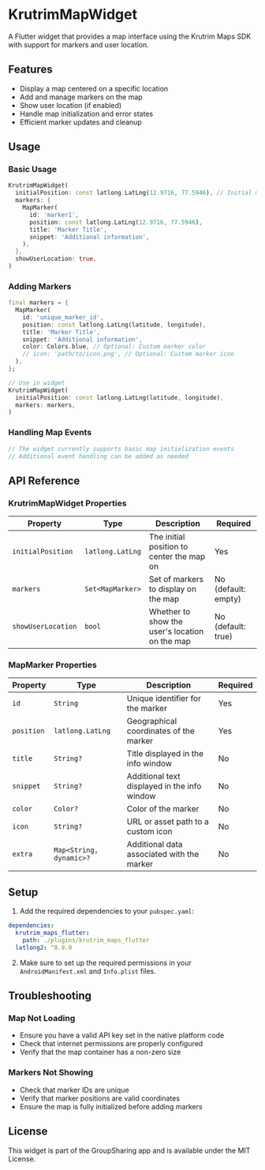 # KrutrimMapWidget

A Flutter widget that provides a map interface using the Krutrim Maps SDK with support for markers and user location.

## Features

- Display a map centered on a specific location
- Add and manage markers on the map
- Show user location (if enabled)
- Handle map initialization and error states
- Efficient marker updates and cleanup

## Usage

### Basic Usage

```dart
KrutrimMapWidget(
  initialPosition: const latlong.LatLng(12.9716, 77.5946), // Initial map center
  markers: {
    MapMarker(
      id: 'marker1',
      position: const latlong.LatLng(12.9716, 77.5946),
      title: 'Marker Title',
      snippet: 'Additional information',
    ),
  },
  showUserLocation: true,
)
```

### Adding Markers

```dart
final markers = {
  MapMarker(
    id: 'unique_marker_id',
    position: const latlong.LatLng(latitude, longitude),
    title: 'Marker Title',
    snippet: 'Additional information',
    color: Colors.blue, // Optional: Custom marker color
    // icon: 'path/to/icon.png', // Optional: Custom marker icon
  ),
};

// Use in widget
KrutrimMapWidget(
  initialPosition: const latlong.LatLng(latitude, longitude),
  markers: markers,
)
```

### Handling Map Events

```dart
// The widget currently supports basic map initialization events
// Additional event handling can be added as needed
```

## API Reference

### KrutrimMapWidget Properties

| Property | Type | Description | Required |
|----------|------|-------------|----------|
| `initialPosition` | `latlong.LatLng` | The initial position to center the map on | Yes |
| `markers` | `Set<MapMarker>` | Set of markers to display on the map | No (default: empty) |
| `showUserLocation` | `bool` | Whether to show the user's location on the map | No (default: true) |

### MapMarker Properties

| Property | Type | Description | Required |
|----------|------|-------------|----------|
| `id` | `String` | Unique identifier for the marker | Yes |
| `position` | `latlong.LatLng` | Geographical coordinates of the marker | Yes |
| `title` | `String?` | Title displayed in the info window | No |
| `snippet` | `String?` | Additional text displayed in the info window | No |
| `color` | `Color?` | Color of the marker | No |
| `icon` | `String?` | URL or asset path to a custom icon | No |
| `extra` | `Map<String, dynamic>?` | Additional data associated with the marker | No |

## Setup

1. Add the required dependencies to your `pubspec.yaml`:

```yaml
dependencies:
  krutrim_maps_flutter:
    path: ./plugins/krutrim_maps_flutter
  latlong2: ^0.9.0
```

2. Make sure to set up the required permissions in your `AndroidManifest.xml` and `Info.plist` files.

## Troubleshooting

### Map Not Loading
- Ensure you have a valid API key set in the native platform code
- Check that internet permissions are properly configured
- Verify that the map container has a non-zero size

### Markers Not Showing
- Check that marker IDs are unique
- Verify that marker positions are valid coordinates
- Ensure the map is fully initialized before adding markers

## License

This widget is part of the GroupSharing app and is available under the MIT License.

